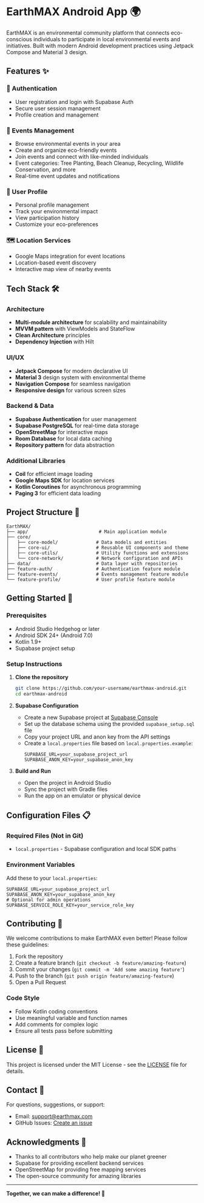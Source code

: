 # EarthMAX Android App 🌍

EarthMAX is an environmental community platform that connects eco-conscious individuals to participate in local environmental events and initiatives. Built with modern Android development practices using Jetpack Compose and Material 3 design.

## Features ✨

### 🔐 Authentication
- User registration and login with Supabase Auth
- Secure user session management
- Profile creation and management

### 🌱 Events Management
- Browse environmental events in your area
- Create and organize eco-friendly events
- Join events and connect with like-minded individuals
- Event categories: Tree Planting, Beach Cleanup, Recycling, Wildlife Conservation, and more
- Real-time event updates and notifications

### 👤 User Profile
- Personal profile management
- Track your environmental impact
- View participation history
- Customize your eco-preferences

### 🗺️ Location Services
- Google Maps integration for event locations
- Location-based event discovery
- Interactive map view of nearby events

## Tech Stack 🛠️

### Architecture
- **Multi-module architecture** for scalability and maintainability
- **MVVM pattern** with ViewModels and StateFlow
- **Clean Architecture** principles
- **Dependency Injection** with Hilt

### UI/UX
- **Jetpack Compose** for modern declarative UI
- **Material 3** design system with environmental theme
- **Navigation Compose** for seamless navigation
- **Responsive design** for various screen sizes

### Backend & Data
- **Supabase Authentication** for user management
- **Supabase PostgreSQL** for real-time data storage
- **OpenStreetMap** for interactive maps
- **Room Database** for local data caching
- **Repository pattern** for data abstraction

### Additional Libraries
- **Coil** for efficient image loading
- **Google Maps SDK** for location services
- **Kotlin Coroutines** for asynchronous programming
- **Paging 3** for efficient data loading

## Project Structure 📁

```
EarthMAX/
├── app/                          # Main application module
├── core/
│   ├── core-model/              # Data models and entities
│   ├── core-ui/                 # Reusable UI components and theme
│   ├── core-utils/              # Utility functions and extensions
│   └── core-network/            # Network configuration and APIs
├── data/                        # Data layer with repositories
├── feature-auth/                # Authentication feature module
├── feature-events/              # Events management feature module
└── feature-profile/             # User profile feature module
```

## Getting Started 🚀

### Prerequisites
- Android Studio Hedgehog or later
- Android SDK 24+ (Android 7.0)
- Kotlin 1.9+
- Supabase project setup

### Setup Instructions

1. **Clone the repository**
   ```bash
   git clone https://github.com/your-username/earthmax-android.git
   cd earthmax-android
   ```

2. **Supabase Configuration**
   - Create a new Supabase project at [Supabase Console](https://supabase.com/dashboard)
   - Set up the database schema using the provided `supabase_setup.sql` file
   - Copy your project URL and anon key from the API settings
   - Create a `local.properties` file based on `local.properties.example`:
     ```
     SUPABASE_URL=your_supabase_project_url
     SUPABASE_ANON_KEY=your_supabase_anon_key
     ```

3. **Build and Run**
   - Open the project in Android Studio
   - Sync the project with Gradle files
   - Run the app on an emulator or physical device

## Configuration Files 📋

### Required Files (Not in Git)
- `local.properties` - Supabase configuration and local SDK paths

### Environment Variables
Add these to your `local.properties`:
```properties
SUPABASE_URL=your_supabase_project_url
SUPABASE_ANON_KEY=your_supabase_anon_key
# Optional for admin operations
SUPABASE_SERVICE_ROLE_KEY=your_service_role_key
```

## Contributing 🤝

We welcome contributions to make EarthMAX even better! Please follow these guidelines:

1. Fork the repository
2. Create a feature branch (`git checkout -b feature/amazing-feature`)
3. Commit your changes (`git commit -m 'Add some amazing feature'`)
4. Push to the branch (`git push origin feature/amazing-feature`)
5. Open a Pull Request

### Code Style
- Follow Kotlin coding conventions
- Use meaningful variable and function names
- Add comments for complex logic
- Ensure all tests pass before submitting

## License 📄

This project is licensed under the MIT License - see the [LICENSE](LICENSE) file for details.

## Contact 📧

For questions, suggestions, or support:
- Email: support@earthmax.com
- GitHub Issues: [Create an issue](https://github.com/your-username/earthmax-android/issues)

## Acknowledgments 🙏

- Thanks to all contributors who help make our planet greener
- Supabase for providing excellent backend services
- OpenStreetMap for providing free mapping services
- The open-source community for amazing libraries

---

**Together, we can make a difference! 🌱**
